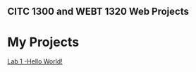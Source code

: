 ## CITC 1300 and WEBT 1320 Web Projects
<h1>My Projects</h1>

<a href="Lab 1/index.html">Lab 1 -Hello World!
